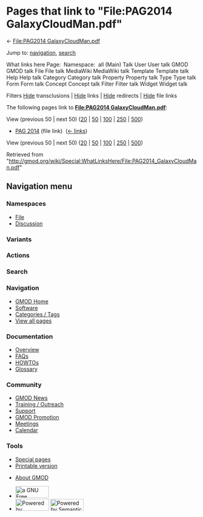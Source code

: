 <div id="mw-page-base" class="noprint">

</div>

<div id="mw-head-base" class="noprint">

</div>

<div id="content" class="mw-body" role="main">

<span id="top"></span>

<div id="mw-js-message" style="display:none;">

</div>



# <span dir="auto">Pages that link to "File:PAG2014 GalaxyCloudMan.pdf"</span>

<div id="bodyContent">

<div id="contentSub">

← [File:PAG2014
GalaxyCloudMan.pdf](/wiki/File:PAG2014_GalaxyCloudMan.pdf "File:PAG2014 GalaxyCloudMan.pdf")

</div>

<div id="jump-to-nav" class="mw-jump">

Jump to: [navigation](#mw-navigation), [search](#p-search)

</div>

<div id="mw-content-text">

What links here Page:  Namespace:  all (Main) Talk User User talk GMOD
GMOD talk File File talk MediaWiki MediaWiki talk Template Template talk
Help Help talk Category Category talk Property Property talk Type Type
talk Form Form talk Concept Concept talk Filter Filter talk Widget
Widget talk

Filters
[Hide](/mediawiki/index.php?title=Special:WhatLinksHere/File:PAG2014_GalaxyCloudMan.pdf&hidetrans=1 "Special:WhatLinksHere/File:PAG2014 GalaxyCloudMan.pdf")
transclusions \|
[Hide](/mediawiki/index.php?title=Special:WhatLinksHere/File:PAG2014_GalaxyCloudMan.pdf&hidelinks=1 "Special:WhatLinksHere/File:PAG2014 GalaxyCloudMan.pdf")
links \|
[Hide](/mediawiki/index.php?title=Special:WhatLinksHere/File:PAG2014_GalaxyCloudMan.pdf&hideredirs=1 "Special:WhatLinksHere/File:PAG2014 GalaxyCloudMan.pdf")
redirects \|
[Hide](/mediawiki/index.php?title=Special:WhatLinksHere/File:PAG2014_GalaxyCloudMan.pdf&hideimages=1 "Special:WhatLinksHere/File:PAG2014 GalaxyCloudMan.pdf")
file links

The following pages link to **[File:PAG2014
GalaxyCloudMan.pdf](/wiki/File:PAG2014_GalaxyCloudMan.pdf "File:PAG2014 GalaxyCloudMan.pdf")**:

View (previous 50 \| next 50)
([20](/mediawiki/index.php?title=Special:WhatLinksHere/File:PAG2014_GalaxyCloudMan.pdf&limit=20 "Special:WhatLinksHere/File:PAG2014 GalaxyCloudMan.pdf")
\|
[50](/mediawiki/index.php?title=Special:WhatLinksHere/File:PAG2014_GalaxyCloudMan.pdf&limit=50 "Special:WhatLinksHere/File:PAG2014 GalaxyCloudMan.pdf")
\|
[100](/mediawiki/index.php?title=Special:WhatLinksHere/File:PAG2014_GalaxyCloudMan.pdf&limit=100 "Special:WhatLinksHere/File:PAG2014 GalaxyCloudMan.pdf")
\|
[250](/mediawiki/index.php?title=Special:WhatLinksHere/File:PAG2014_GalaxyCloudMan.pdf&limit=250 "Special:WhatLinksHere/File:PAG2014 GalaxyCloudMan.pdf")
\|
[500](/mediawiki/index.php?title=Special:WhatLinksHere/File:PAG2014_GalaxyCloudMan.pdf&limit=500 "Special:WhatLinksHere/File:PAG2014 GalaxyCloudMan.pdf"))

- [PAG 2014](/wiki/PAG_2014 "PAG 2014") (file link) ‎
  <span class="mw-whatlinkshere-tools">([←
  links](/mediawiki/index.php?title=Special:WhatLinksHere&target=PAG+2014 "Special:WhatLinksHere"))</span>

View (previous 50 \| next 50)
([20](/mediawiki/index.php?title=Special:WhatLinksHere/File:PAG2014_GalaxyCloudMan.pdf&limit=20 "Special:WhatLinksHere/File:PAG2014 GalaxyCloudMan.pdf")
\|
[50](/mediawiki/index.php?title=Special:WhatLinksHere/File:PAG2014_GalaxyCloudMan.pdf&limit=50 "Special:WhatLinksHere/File:PAG2014 GalaxyCloudMan.pdf")
\|
[100](/mediawiki/index.php?title=Special:WhatLinksHere/File:PAG2014_GalaxyCloudMan.pdf&limit=100 "Special:WhatLinksHere/File:PAG2014 GalaxyCloudMan.pdf")
\|
[250](/mediawiki/index.php?title=Special:WhatLinksHere/File:PAG2014_GalaxyCloudMan.pdf&limit=250 "Special:WhatLinksHere/File:PAG2014 GalaxyCloudMan.pdf")
\|
[500](/mediawiki/index.php?title=Special:WhatLinksHere/File:PAG2014_GalaxyCloudMan.pdf&limit=500 "Special:WhatLinksHere/File:PAG2014 GalaxyCloudMan.pdf"))

</div>

<div class="printfooter">

Retrieved from
"<http://gmod.org/wiki/Special:WhatLinksHere/File:PAG2014_GalaxyCloudMan.pdf>"

</div>

<div id="catlinks" class="catlinks catlinks-allhidden">

</div>

<div class="visualClear">

</div>

</div>

</div>

<div id="mw-navigation">

## Navigation menu

<div id="mw-head">



<div id="left-navigation">

<div id="p-namespaces" class="vectorTabs" role="navigation"
aria-labelledby="p-namespaces-label">

### Namespaces

- <span id="ca-nstab-image"><a href="/wiki/File:PAG2014_GalaxyCloudMan.pdf" accesskey="c"
  title="View the file page [c]">File</a></span>
- <span id="ca-talk"><a
  href="/mediawiki/index.php?title=File_talk:PAG2014_GalaxyCloudMan.pdf&amp;action=edit&amp;redlink=1"
  accesskey="t"
  title="Discussion about the content page [t]">Discussion</a></span>

</div>

<div id="p-variants" class="vectorMenu emptyPortlet" role="navigation"
aria-labelledby="p-variants-label">

### 

### Variants[](#)

<div class="menu">

</div>

</div>

</div>

<div id="right-navigation">



<div id="p-cactions" class="vectorMenu emptyPortlet" role="navigation"
aria-labelledby="p-cactions-label">

### Actions[](#)

<div class="menu">

</div>

</div>

<div id="p-search" role="search">

### Search

<div id="simpleSearch">

</div>

</div>

</div>

</div>

<div id="mw-panel">

<div id="p-logo" role="banner">

<a href="/wiki/Main_Page"
style="background-image: url(http://gmod.org/images/GMOD-cogs.png);"
title="Visit the main page"></a>

</div>

<div id="p-Navigation" class="portal" role="navigation"
aria-labelledby="p-Navigation-label">

### Navigation

<div class="body">

- <span id="n-GMOD-Home">[GMOD Home](/wiki/Main_Page)</span>
- <span id="n-Software">[Software](/wiki/GMOD_Components)</span>
- <span id="n-Categories-.2F-Tags">[Categories /
  Tags](/wiki/Categories)</span>
- <span id="n-View-all-pages">[View all
  pages](/wiki/Special:AllPages)</span>

</div>

</div>

<div id="p-Documentation" class="portal" role="navigation"
aria-labelledby="p-Documentation-label">

### Documentation

<div class="body">

- <span id="n-Overview">[Overview](/wiki/Overview)</span>
- <span id="n-FAQs">[FAQs](/wiki/Category:FAQ)</span>
- <span id="n-HOWTOs">[HOWTOs](/wiki/Category:HOWTO)</span>
- <span id="n-Glossary">[Glossary](/wiki/Glossary)</span>

</div>

</div>

<div id="p-Community" class="portal" role="navigation"
aria-labelledby="p-Community-label">

### Community

<div class="body">

- <span id="n-GMOD-News">[GMOD News](/wiki/GMOD_News)</span>
- <span id="n-Training-.2F-Outreach">[Training /
  Outreach](/wiki/Training_and_Outreach)</span>
- <span id="n-Support">[Support](/wiki/Support)</span>
- <span id="n-GMOD-Promotion">[GMOD
  Promotion](/wiki/GMOD_Promotion)</span>
- <span id="n-Meetings">[Meetings](/wiki/Meetings)</span>
- <span id="n-Calendar">[Calendar](/wiki/Calendar)</span>

</div>

</div>

<div id="p-tb" class="portal" role="navigation"
aria-labelledby="p-tb-label">

### Tools

<div class="body">

- <span id="t-specialpages"><a href="/wiki/Special:SpecialPages" accesskey="q"
  title="A list of all special pages [q]">Special pages</a></span>
- <span id="t-print"><a
  href="/mediawiki/index.php?title=Special:WhatLinksHere/File:PAG2014_GalaxyCloudMan.pdf&amp;printable=yes"
  rel="alternate" accesskey="p"
  title="Printable version of this page [p]">Printable version</a></span>

</div>

</div>

</div>

</div>

<div id="footer" role="contentinfo">

- <span id="footer-places-about">[About
  GMOD](/wiki/GMOD:About "GMOD:About")</span>

<!-- -->

- <span id="footer-copyrightico">[<img src="http://www.gnu.org/graphics/gfdl-logo-small.png" width="88"
  height="31" alt="a GNU Free Documentation License" />](http://www.gnu.org/licenses/fdl-1.3.html)</span>
- <span id="footer-poweredbyico">[<img src="/mediawiki/skins/common/images/poweredby_mediawiki_88x31.png"
  width="88" height="31" alt="Powered by MediaWiki" />](//www.mediawiki.org/)
  [<img
  src="/mediawiki/extensions/SemanticMediaWiki/includes/../resources/images/smw_button.png"
  width="88" height="31" alt="Powered by Semantic MediaWiki" />](https://www.semantic-mediawiki.org/wiki/Semantic_MediaWiki)</span>

<div style="clear:both">

</div>

</div>
